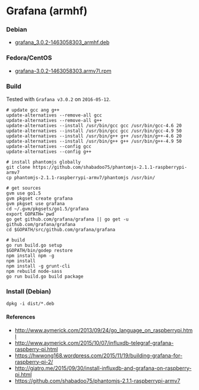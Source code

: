 # Grafana (armhf)

### Debian

* [grafana_3.0.2-1463058303_armhf.deb](https://s3.eu-central-1.amazonaws.com/belodetech/grafana_3.0.2-1463058303_armhf.deb)

### Fedora/CentOS

* [grafana-3.0.2-1463058303.armv7l.rpm](https://s3.eu-central-1.amazonaws.com/belodetech/grafana-3.0.2-1463058303.armv7l.rpm)

### Build
Tested with `Grafana v3.0.2` on `2016-05-12`.

```
# update gcc ang g++
update-alternatives --remove-all gcc
update-alternatives --remove-all g++
update-alternatives --install /usr/bin/gcc gcc /usr/bin/gcc-4.6 20
update-alternatives --install /usr/bin/gcc gcc /usr/bin/gcc-4.9 50
update-alternatives --install /usr/bin/g++ g++ /usr/bin/g++-4.6 20
update-alternatives --install /usr/bin/g++ g++ /usr/bin/g++-4.9 50
update-alternatives --config gcc
update-alternatives --config g++

# install phantomjs globally
git clone https://github.com/shabadoo75/phantomjs-2.1.1-raspberrypi-armv7
cp phantomjs-2.1.1-raspberrypi-armv7/phantomjs /usr/bin/

# get sources
gvm use go1.5
gvm pkgset create grafana
gvm pkgset use grafana
cd ~/.gvm/pkgsets/go1.5/grafana
export GOPATH=`pwd`
go get github.com/grafana/grafana || go get -u github.com/grafana/grafana
cd $GOPATH/src/github.com/grafana/grafana

# build
go run build.go setup
$GOPATH/bin/godep restore
npm install npm -g
npm install
npm install -g grunt-cli
npm rebuild node-sass
go run build.go build package
```

### Install (Debian)

```
dpkg -i dist/*.deb
```

#### References

* http://www.aymerick.com/2013/09/24/go_language_on_raspberrypi.html
* http://www.aymerick.com/2015/10/07/influxdb-telegraf-grafana-raspberry-pi.html
* https://hwwong168.wordpress.com/2015/11/19/building-grafana-for-raspberry-pi-2/
* http://giatro.me/2015/09/30/install-influxdb-and-grafana-on-raspberry-pi.html
* https://github.com/shabadoo75/phantomjs-2.1.1-raspberrypi-armv7
